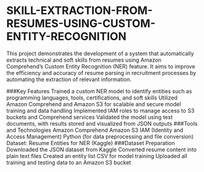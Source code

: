 # SKILL-EXTRACTION-FROM-RESUMES-USING-CUSTOM-ENTITY-RECOGNITION
This project demonstrates the development of a system that automatically extracts technical and soft skills from resumes using Amazon Comprehend’s Custom Entity Recognition (NER) feature. It aims to improve the efficiency and accuracy of resume parsing in recruitment processes by automating the extraction of relevant information.

###Key Features
Trained a custom NER model to identify entities such as programming languages, tools, certifications, and soft skills
Utilized Amazon Comprehend and Amazon S3 for scalable and secure model training and data handling
Implemented IAM roles to manage access to S3 buckets and Comprehend services
Validated the model using test documents, with results stored and visualized from JSON outputs
###Tools and Technologies
Amazon Comprehend
Amazon S3
IAM (Identity and Access Management)
Python (for data preprocessing and file conversion)
Dataset: Resume Entities for NER (Kaggle)
###Dataset Preparation
Downloaded the JSON dataset from Kaggle
Converted resume content into plain text files
Created an entity list CSV for model training
Uploaded all training and testing data to an Amazon S3 bucket
